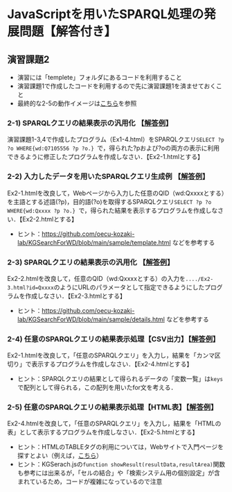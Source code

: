 # JavaScriptを用いたSPARQL処理の発展問題【解答付き】
## 演習課題2 
- 演習には「templete」フォルダにあるコードを利用すること 
- 演習課題1で作成したコードを利用するので先に演習課題1を済ませておくこと 
- 最終的な2-5の動作イメージは[こちら](https://oecu-kozaki-lab.github.io/JS-SPARQL-Exercise/Ex2-5.html)を参照 

### 2-1) SPARQLクエリの結果表示の汎用化 【[解答例](https://oecu-kozaki-lab.github.io/JS-SPARQL-Exercise/Ex2-1.html)】
演習課題1-3,4で作成したプログラム（Ex1-4.html）をSPARQLクエリ`SELECT ?p ?o WHERE{wd:Q7105556 ?p ?o.} `で，得られた?pおよび?oの両方の表示に利用できるように修正したプログラムを作成しなさい．【Ex2-1.htmlとする】
  
### 2-2) 入力したデータを用いたSPARQLクエリ生成例 【[解答例](https://oecu-kozaki-lab.github.io/JS-SPARQL-Exercise/Ex2-2.html)】
Ex2-1.htmlを改良して，Webページから入力した任意のQID（wd:Qxxxxとする）を主語とする述語(?p)，目的語(?o)を取得するSPARQLクエリ`SELECT ?p ?o WHERE{wd:Qxxxx ?p ?o.} `で，得られた結果を表示するプログラムを作成しなさい．【Ex2-2.htmlとする】
- ヒント：https://github.com/oecu-kozaki-lab/KGSearchForWD/blob/main/sample/template.html などを参考する

### 2-3) SPARQLクエリの結果表示の汎用化 【[解答例](https://oecu-kozaki-lab.github.io/JS-SPARQL-Exercise/Ex2-3.html)】
Ex2-2.htmlを改良して，任意のQID（wd:Qxxxxとする）の入力を`..../Ex2-3.html?id=Qxxxx`のようにURLのパラメータとして指定できるようにしたプログラムを作成しなさい．【Ex2-3.htmlとする】
- ヒント：https://github.com/oecu-kozaki-lab/KGSearchForWD/blob/main/sample/details.html などを参考する

### 2-4) 任意のSPARQLクエリの結果表示処理【CSV出力】【[解答例](https://oecu-kozaki-lab.github.io/JS-SPARQL-Exercise/Ex2-4.html)】
Ex2-1.htmlを改良して，「任意のSPARQLクエリ」を入力し，結果を「カンマ区切り」で表示するプログラムを作成しなさい．【Ex2-4.htmlとする】
- ヒント：SPARQLクエリの結果として得られるデータの「変数一覧」は`keys`で配列として得られる，この配列を用いたfor文を考える．

### 2-5) 任意のSPARQLクエリの結果表示処理【HTML表】【[解答例](https://oecu-kozaki-lab.github.io/JS-SPARQL-Exercise/Ex2-5.html)】
Ex2-4.htmlを改良して，「任意のSPARQLクエリ」を入力し，結果を「HTMLの表」として表示するプログラムを作成しなさい．【Ex2-5.htmlとする】
- ヒント：HTMLのTABLEタグの利用については，Webサイトで入門ページを探すとよい（例えば，[こちら](https://webst8.com/blog/html-table/)）
- ヒント：KGSerach.jsの`function showResult(resultData,resultArea)`関数も参考には出来るが，「セルの結合」や「検索システム用の個別設定」が含まれているため，コードが複雑になっているので注意
  
